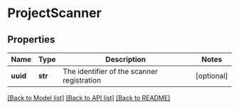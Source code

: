 # ProjectScanner

## Properties
Name | Type | Description | Notes
------------ | ------------- | ------------- | -------------
**uuid** | **str** | The identifier of the scanner registration | [optional] 

[[Back to Model list]](../README.md#documentation-for-models) [[Back to API list]](../README.md#documentation-for-api-endpoints) [[Back to README]](../README.md)

